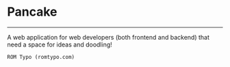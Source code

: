 # Pancake
---

A web application for web developers (both frontend and backend) that need a space for ideas and doodling!

```ROM Typo (romtypo.com)```
